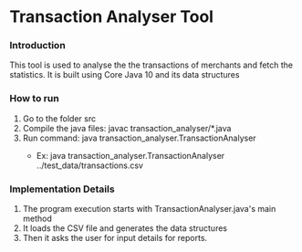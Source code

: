 # Transaction Analyser Tool
### Introduction
This tool is used to analyse the the transactions of merchants and fetch the statistics.
It is built using Core Java 10 and its data structures

### How to run
1. Go to the folder src
2. Compile the java files: javac transaction_analyser/*.java
3. Run command: java transaction_analyser.TransactionAnalyser <CSV file path>
    - Ex: java transaction_analyser.TransactionAnalyser ../test_data/transactions.csv


### Implementation Details
1. The program execution starts with TransactionAnalyser.java's main method
2. It loads the CSV file and generates the data structures
3. Then it asks the user for input details for reports.
